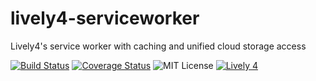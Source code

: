 # lively4-serviceworker
Lively4's service worker with caching and unified cloud storage access

[![Build Status](https://travis-ci.org/LivelyKernel/lively4-serviceworker.svg?branch=master)](https://travis-ci.org/LivelyKernel/lively4-serviceworker) [![Coverage Status](https://coveralls.io/repos/github/LivelyKernel/lively4-serviceworker/badge.svg?branch=master)](https://coveralls.io/github/LivelyKernel/lively4-serviceworker?branch=master) ![MIT License](https://github.com/LivelyKernel/lively4-serviceworker/blob/master/LICENSE) [![Lively 4](https://img.shields.io/badge/lively-4-e321C9.svg)](http://lively-kernel.org/lively4/)
